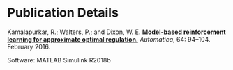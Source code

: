 # Publication Details

Kamalapurkar, R.; Walters, P.; and Dixon, W. E. [**Model-based reinforcement learning for approximate optimal regulation.**](http://doi.org/10.1016/j.automatica.2015.10.039) *Automatica*, 64: 94–104. February 2016.

Software: MATLAB Simulink R2018b
